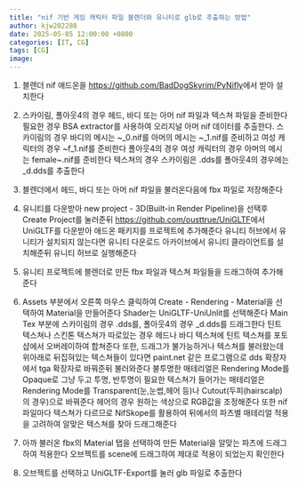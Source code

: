 ```yaml
---
title: "nif 기반 게임 캐릭터 파일 블렌더와 유니티로 glb로 추출하는 방법"
author: kjw202288
date: 2025-05-05 12:00:00 +0800
categories: [IT, CG]
tags: [CG]
image: 
---
```


1. 블렌더 nif 애드온을 <https://github.com/BadDogSkyrim/PyNifly>에서 받아 설치한다

2. 스카이림, 폴아웃4의 경우 헤드, 바디 또는 아머 nif 파일과 텍스쳐 파일을 준비한다 필요한 경우 BSA extractor를 사용하여 오리지널 아머 nif 데이터를 추출한다. 스카이림의 경우 바디의 메시는 ~_0.nif를 아머의 메시는 ~_1.nif를 준비하고 여성 캐릭터의 경우 ~f_1.nif를 준비한다 폴아웃4의 경우 여성 캐릭터의 경우 아머의 메시는 female~.nif를 준비한다 텍스쳐의 경우 스카이림은 .dds를 폴아웃4의 경우에는 _d.dds를 추출한다

3. 블렌더에서 헤드, 바디 또는 아머 nif 파일을 불러온다음에 fbx 파일로 저장해준다

4. 유니티를 다운받아 new project - 3D(Built-in Render Pipeline)을 선택후 Create Project를 눌러준뒤 <https://github.com/ousttrue/UniGLTF>에서 UniGLTF를 다운받아 애드온 패키지를 프로젝트에 추가해준다 유니티 허브에서 유니티가 설치되지 않는다면 유니티 다운로드 아카이브에서 유니티 클라이언트를 설치해준뒤 유니티 허브로 실행해준다

5. 유니티 프로젝트에 블렌더로 만든 fbx 파일과 텍스쳐 파일들을 드래그하여 추가해준다

6. Assets 부분에서 오른쪽 마우스 클릭하여 Create - Rendering - Material을 선택하여 Material을 만들어준다 Shader는 UniGLTF-UniUnlit를 선택해준다 Main Tex 부분에 스카이림의 경우 .dds를, 폴아웃4의 경우 _d.dds를 드래그한다 틴트 텍스쳐나 스킨톤 텍스쳐가 따로있는 경우 헤드나 바디 텍스쳐에 틴트 텍스쳐를 포토샵에서 오버레이하여 합쳐준다 또한, 드래그가 불가능하거나 텍스쳐를 불러왔는데 위아래로 뒤집혀있는 텍스쳐들이 있다면 paint.net 같은 프로그램으로 dds 확장자에서 tga 확장자로 바꿔준뒤 불러와준다 불투명한 매테리얼은 Rendering Mode를 Opaque로 그냥 두고 투명, 반투명이 필요한 텍스쳐가 들어가는 매테리얼은 Rendering Mode를 Transparent(눈,눈썹,헤어 등)나 Cutout(두피(hairscalp)의 경우)으로 바꿔준다 헤어의 경우 원하는 색상으로 RGB값을 조정해준다 또한 nif파일마다 텍스쳐가 다르므로 NifSkope를 활용하여 뒤에서의 파츠별 매테리얼 적용을 고려하여 알맞은 텍스쳐를 찾아 드래그해준다

7. 아까 불러온 fbx의 Material 탭을 선택하여 만든 Material을 알맞는 파츠에 드래그하여 적용한다 오브젝트를 scene에 드래그하여 제대로 적용이 되었는지 확인한다

8. 오브젝트를 선택하고 UniGLTF-Export를 눌러 glb 파일로 추출한다